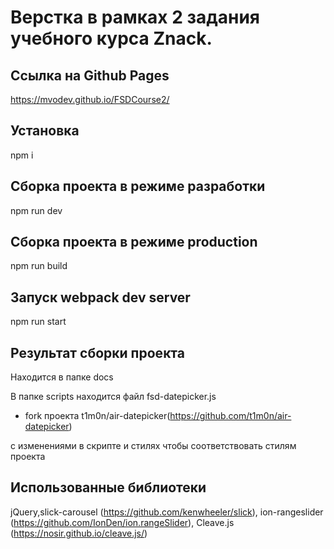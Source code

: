   # Верстка в рамках 2 задания учебного курса Znack.
  ## Ссылка на Github Pages
  https://mvodev.github.io/FSDCourse2/
  ## Установка
  npm i
  ## Сборка проекта в режиме разработки
  npm run dev
  ## Сборка проекта в режиме production
  npm run build
  ## Запуск webpack dev server
  npm run start
  ## Результат сборки проекта
  Находится в папке docs

  В папке scripts находится файл fsd-datepicker.js 
  
  - fork проекта t1m0n/air-datepicker(https://github.com/t1m0n/air-datepicker)

  с изменениями в скрипте и стилях чтобы соответствовать стилям проекта

  ## Использованные библиотеки

jQuery,slick-carousel (https://github.com/kenwheeler/slick),
ion-rangeslider (https://github.com/IonDen/ion.rangeSlider),
Cleave.js (https://nosir.github.io/cleave.js/)